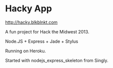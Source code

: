 # Hacky App
http://hacky.blkblnkt.com

A fun project for Hack the Midwest 2013.

Node.JS + Express + Jade + Stylus

Running on Heroku.

Started with nodejs_express_skeleton from Singly.